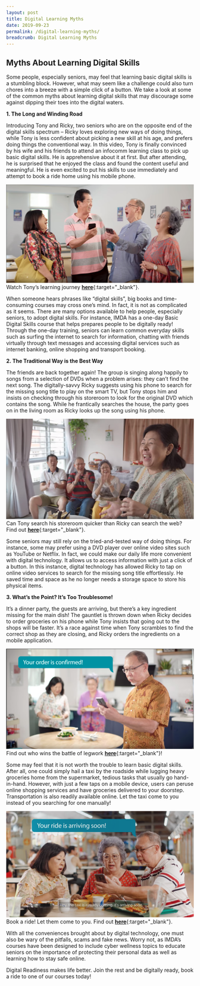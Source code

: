 ```yaml
---
layout: post
title: Digital Learning Myths
date: 2019-09-23
permalink: /digital-learning-myths/
breadcrumb: Digital Learning Myths
---
```


## Myths About Learning Digital Skills<br>

Some people, especially seniors, may feel that learning basic digital skills is a stumbling block. However, what may seem like a challenge could also turn chores into a breeze with a simple click of a button. We take a look at some of the common myths about learning digital skills that may discourage some against dipping their toes into the digital waters. 

**1.	The Long and Winding Road**

Introducing Tony and Ricky, two seniors who are on the opposite end of the digital skills spectrum – Ricky loves exploring new ways of doing things, while Tony is less confident about picking a new skill at his age, and prefers doing things the conventional way. In this video, Tony is finally convinced by his wife and his friends to attend an infocomm learning class to pick up basic digital skills. He is apprehensive about it at first. But after attending, he is surprised that he enjoyed the class and found the content useful and meaningful. He is even excited to put his skills to use immediately and attempt to book a ride home using his mobile phone.

![image1](/images/articles/digital-learning-myths/dlm1.png)
Watch Tony’s learning journey [**here**](https://www.youtube.com/watch?v=-gsCx_jEhhA&list=PLKpM5UNf5YCffgefd_brtJ4Ak9GjafhQZ&index=10&t=0s){:target="_blank"}.

When someone hears phrases like “digital skills”, big books and time-consuming courses may cross one’s mind. In fact, it is not as complicated as it seems. There are many options available to help people, especially seniors, to adopt digital skills. For instance, IMDA has a one-day Basic Digital Skills course that helps prepares people to be digitally ready! Through the one-day training, seniors can learn common everyday skills such as surfing the internet to search for information, chatting with friends virtually through text messages and accessing digital services such as internet banking, online shopping and transport booking. 

**2.	The Traditional Way is the Best Way**

The friends are back together again! The group is singing along happily to songs from a selection of DVDs when a problem arises: they can’t find the next song. The digitally-savvy Ricky suggests using his phone to search for the missing song title to play on the smart TV, but Tony stops him and insists on checking through his storeroom to look for the original DVD which contains the song. While he frantically searches the house, the party goes on in the living room as Ricky looks up the song using his phone.

![image2](/images/articles/digital-learning-myths/dlm2.png)
Can Tony search his storeroom quicker than Ricky can search the web? Find out [**here**](https://www.youtube.com/watch?v=o5ImonjzT-A&list=PLKpM5UNf5YCffgefd_brtJ4Ak9GjafhQZ&index=2&t=1s){:target="_blank"}.

Some seniors may still rely on the tried-and-tested way of doing things. For instance, some may prefer using a DVD player over online video sites such as YouTube or Netflix. In fact, we could make our daily life more convenient with digital technology. It allows us to access information with just a click of a button. In this instance, digital technology has allowed Ricky to tap on online video services to search for the missing song title effortlessly. He saved time and space as he no longer needs a storage space to store his physical items. 


**3.	What’s the Point? It’s Too Troublesome!**

It’s a dinner party, the guests are arriving, but there’s a key ingredient missing for the main dish! The gauntlet is thrown down when Ricky decides to order groceries on his phone while Tony insists that going out to the shops will be faster. It’s a race against time when Tony scrambles to find the correct shop as they are closing, and Ricky orders the ingredients on a mobile application.

![image3](/images/articles/digital-learning-myths/dlm3.png)
Find out who wins the battle of legwork [**here**](https://www.youtube.com/watch?v=fb_khHU3oDg&list=PLKpM5UNf5YCffgefd_brtJ4Ak9GjafhQZ&index=9&t=0ss){:target="_blank"}!

Some may feel that it is not worth the trouble to learn basic digital skills. After all, one could simply hail a taxi by the roadside while lugging heavy groceries home from the supermarket, tedious tasks that usually go hand-in-hand. However, with just a few taps on a mobile device, users can peruse online shopping services and have groceries delivered to your doorstep. Transportation is also readily available online. Let the taxi come to you instead of you searching for one manually!

![image4](/images/articles/digital-learning-myths/dlm4.png)
Book a ride! Let them come to you. Find out [**here**](https://www.youtube.com/watch?v=bytYeqEiG7g&list=PLKpM5UNf5YCffgefd_brtJ4Ak9GjafhQZ&index=6&t=0s){:target="_blank"}.

With all the conveniences brought about by digital technology, one must also be wary of the pitfalls, scams and fake news. Worry not, as IMDA’s courses have been designed to include cyber wellness topics to educate seniors on the importance of protecting their personal data as well as learning how to stay safe online. 

Digital Readiness makes life better. Join the rest and be digitally ready, book a ride to one of our courses today!
